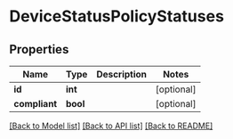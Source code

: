 # DeviceStatusPolicyStatuses

## Properties
Name | Type | Description | Notes
------------ | ------------- | ------------- | -------------
**id** | **int** |  | [optional] 
**compliant** | **bool** |  | [optional] 

[[Back to Model list]](../README.md#documentation-for-models) [[Back to API list]](../README.md#documentation-for-api-endpoints) [[Back to README]](../README.md)

